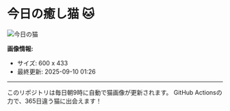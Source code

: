 # 今日の癒し猫 🐱

![今日の猫](https://cdn2.thecatapi.com/images/duo.jpg)

**画像情報:**
- サイズ: 600 x 433
- 最終更新: 2025-09-10 01:26

---

このリポジトリは毎日朝9時に自動で猫画像が更新されます。
GitHub Actionsの力で、365日違う猫に出会えます！

